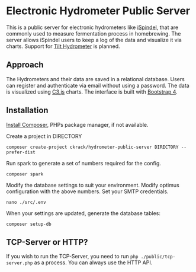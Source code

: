 # Electronic Hydrometer Public Server

This is a public server for electronic hydrometers like [iSpindel](https://github.com/universam1/iSpindel), that are commonly used to measure fermentation process in homebrewing.
The server allows iSpindel users to keep a log of the data and visualize it via charts.
Support for [Tilt Hydrometer](https://tilthydrometer.com/) is planned.

## Approach

The Hydrometers and their data are saved in a relational database.
Users can register and authenticate via email without using a password.
The data is visualized using [C3.js](http://c3js.org/) charts.
The interface is built with [Bootstrap 4](https://v4-alpha.getbootstrap.com/).


## Installation

[Install Composer](https://getcomposer.org/doc/00-intro.md), PHPs package manager, if not available.

Create a project in DIRECTORY

```
composer create-project ckrack/hydrometer-public-server DIRECTORY --prefer-dist
```

Run spark to generate a set of numbers required for the config.

```
composer spark
```

Modify the database settings to suit your environment.
Modify optimus configuration with the above numbers.
Set your SMTP credentials.

```
nano ./src/.env
```

When your settings are updated, generate the database tables:

```
composer setup-db
```

## TCP-Server or HTTP?

If you wish to run the TCP-Server, you need to run `php ./public/tcp-server.php` as a process.
You can always use the HTTP API.
